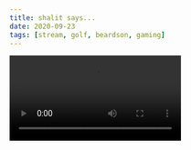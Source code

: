 ```yaml
---
title: shalit says...
date: 2020-09-23
tags: [stream, golf, beardson, gaming]
---
```

<video class="js-player" playsinline controls>
  <source src="https://archive.org/download/shalit_archive/shalit%20says-NhCjD6dGg.mp4" type="video/mp4"/>
</video>
